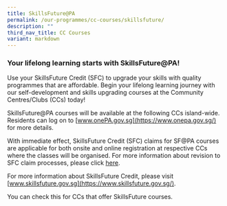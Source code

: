 ```yaml
---
title: SkillsFuture@PA
permalink: /our-programmes/cc-courses/skillsfuture/
description: ""
third_nav_title: CC Courses
variant: markdown
---
```

### Your lifelong learning starts with SkillsFuture@PA!
Use your SkillsFuture Credit (SFC) to upgrade your skills with quality programmes that are affordable. Begin your lifelong learning journey with our self-development and skills upgrading courses at the Community Centres/Clubs (CCs) today!

SkillsFuture@PA courses will be available at the following CCs island-wide. Residents can log on to [www.onePA.gov.sg](https://www.onepa.gov.sg/) for more details.

With immediate effect, SkillsFuture Credit (SFC) claims for SF@PA courses are applicable for both onsite and online registration at respective CCs where the classes will be organised.  For more information about revision to SFC claim processes, please click [here](https://www.myskillsfuture.gov.sg/content/portal/en/career-resources/career-resources/education-career-personal-development/SkillsFuture_Credit.html).

For more information about SkillsFuture Credit, please visit [www.skillsfuture.gov.sg](https://www.skillsfuture.gov.sg/).

You can check this  for CCs that offer SkillsFuture courses.